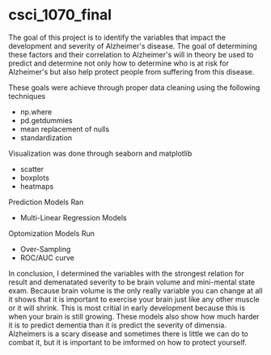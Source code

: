 # csci_1070_final

The goal of this project is to identify the variables that impact the development and severity of Alzheimer's disease. The goal of determining these factors and their correlation to Alzheimer's will in theory be used to predict and determine not only how to determine who is at risk for Alzheimer's but also help protect people from suffering from this disease.

These goals were achieve through proper data cleaning using the following techniques

- np.where
- pd.getdummies
- mean replacement of nulls
- standardization

Visualization was done through seaborn and matplotlib
- scatter
- boxplots
- heatmaps

Prediction Models Ran

- Multi-Linear Regression Models

Optomization Models Run

- Over-Sampling
- ROC/AUC curve

In conclusion, I determined the variables with the strongest relation for result and demenatated severity to be brain volume and mini-mental state exam. Because brain volume is the only really variable you can change at all it shows that it is important to exercise your brain just like any other muscle or it will shrink. This is most critial in early development because this is when your brain is still growing. These models also show how much harder it is to predict dementia than it is predict the severity of dimensia. Alzheimers is a scary disease and sometimes there is little we can do to combat it, but it is important to be imformed on how to protect yourself.
  